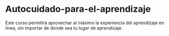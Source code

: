# Autocuidado-para-el-aprendizaje
Este curso permitirá aprovechar al máximo la experiencia del aprendizaje en línea, sin importar de donde sea tu lugar de aprendizaje.
